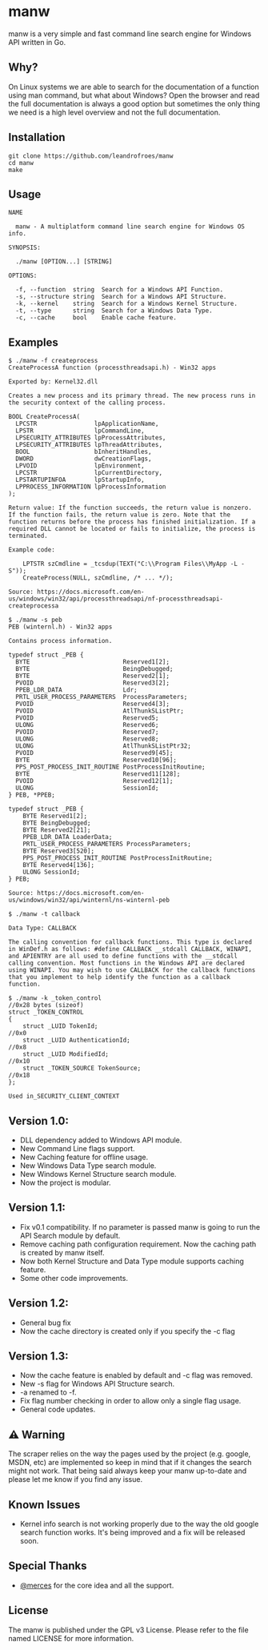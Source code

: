 # manw

manw is a very simple and fast command line search engine for Windows API written in Go.

## Why?

On Linux systems we are able to search for the documentation of a function using man command, but what about Windows? Open the browser and read the full documentation is always a good option  but sometimes the only thing we need is a high level overview and not the full documentation.

## **Installation**

```
git clone https://github.com/leandrofroes/manw
cd manw
make
```

## **Usage**

```
NAME

  manw - A multiplatform command line search engine for Windows OS info.
  
SYNOPSIS: 

  ./manw [OPTION...] [STRING]
          
OPTIONS:

  -f, --function  string  Search for a Windows API Function.
  -s, --structure string  Search for a Windows API Structure.    
  -k, --kernel    string  Search for a Windows Kernel Structure.
  -t, --type      string  Search for a Windows Data Type.
  -c, --cache     bool    Enable cache feature.
```

## **Examples**

```
$ ./manw -f createprocess
CreateProcessA function (processthreadsapi.h) - Win32 apps

Exported by: Kernel32.dll

Creates a new process and its primary thread. The new process runs in the security context of the calling process.

BOOL CreateProcessA(
  LPCSTR                lpApplicationName,
  LPSTR                 lpCommandLine,
  LPSECURITY_ATTRIBUTES lpProcessAttributes,
  LPSECURITY_ATTRIBUTES lpThreadAttributes,
  BOOL                  bInheritHandles,
  DWORD                 dwCreationFlags,
  LPVOID                lpEnvironment,
  LPCSTR                lpCurrentDirectory,
  LPSTARTUPINFOA        lpStartupInfo,
  LPPROCESS_INFORMATION lpProcessInformation
);

Return value: If the function succeeds, the return value is nonzero. If the function fails, the return value is zero. Note that the function returns before the process has finished initialization. If a required DLL cannot be located or fails to initialize, the process is terminated. 

Example code:

	LPTSTR szCmdline = _tcsdup(TEXT("C:\\Program Files\\MyApp -L -S"));
	CreateProcess(NULL, szCmdline, /* ... */);

Source: https://docs.microsoft.com/en-us/windows/win32/api/processthreadsapi/nf-processthreadsapi-createprocessa
```

```
$ ./manw -s peb
PEB (winternl.h) - Win32 apps

Contains process information.

typedef struct _PEB {
  BYTE                          Reserved1[2];
  BYTE                          BeingDebugged;
  BYTE                          Reserved2[1];
  PVOID                         Reserved3[2];
  PPEB_LDR_DATA                 Ldr;
  PRTL_USER_PROCESS_PARAMETERS  ProcessParameters;
  PVOID                         Reserved4[3];
  PVOID                         AtlThunkSListPtr;
  PVOID                         Reserved5;
  ULONG                         Reserved6;
  PVOID                         Reserved7;
  ULONG                         Reserved8;
  ULONG                         AtlThunkSListPtr32;
  PVOID                         Reserved9[45];
  BYTE                          Reserved10[96];
  PPS_POST_PROCESS_INIT_ROUTINE PostProcessInitRoutine;
  BYTE                          Reserved11[128];
  PVOID                         Reserved12[1];
  ULONG                         SessionId;
} PEB, *PPEB;

typedef struct _PEB {
    BYTE Reserved1[2];
    BYTE BeingDebugged;
    BYTE Reserved2[21];
    PPEB_LDR_DATA LoaderData;
    PRTL_USER_PROCESS_PARAMETERS ProcessParameters;
    BYTE Reserved3[520];
    PPS_POST_PROCESS_INIT_ROUTINE PostProcessInitRoutine;
    BYTE Reserved4[136];
    ULONG SessionId;
} PEB;

Source: https://docs.microsoft.com/en-us/windows/win32/api/winternl/ns-winternl-peb

```

```
$ ./manw -t callback

Data Type: CALLBACK

The calling convention for callback functions. This type is declared in WinDef.h as follows: #define CALLBACK __stdcall CALLBACK, WINAPI, and APIENTRY are all used to define functions with the __stdcall calling convention. Most functions in the Windows API are declared using WINAPI. You may wish to use CALLBACK for the callback functions that you implement to help identify the function as a callback function.

```

```
$ ./manw -k _token_control
//0x28 bytes (sizeof)
struct _TOKEN_CONTROL
{
    struct _LUID TokenId;                                                   //0x0
    struct _LUID AuthenticationId;                                          //0x8
    struct _LUID ModifiedId;                                                //0x10
    struct _TOKEN_SOURCE TokenSource;                                       //0x18
}; 

Used in_SECURITY_CLIENT_CONTEXT

```

## **Version 1.0**:

* DLL dependency added to Windows API module.
* New Command Line flags support.
* New Caching feature for offline usage.
* New Windows Data Type search module.
* New Windows Kernel Structure search module.
* Now the project is modular.

## **Version 1.1**:

* Fix v0.1 compatibility. If no parameter is passed manw is going to run the API Search module by default.
* Remove caching path configuration requirement. Now the caching path is created by manw itself.
* Now both Kernel Structure and Data Type module supports caching feature.
* Some other code improvements.

## **Version 1.2**:

* General bug fix
* Now the cache directory is created only if you specify the -c flag

## **Version 1.3**:

* Now the cache feature is enabled by default and -c flag was removed.
* New -s flag for Windows API Structure search.
* -a renamed to -f.
* Fix flag number checking in order to allow only a single flag usage.
* General code updates.

## :warning: **Warning**

The scraper relies on the way the pages used by the project (e.g. google, MSDN, etc) are implemented so keep in mind that if it changes the search might not work. That being said always keep your manw up-to-date and please let me know if you find any issue.

## **Known Issues**

* Kernel info search is not working properly due to the way the old google search function works. It's being improved and a fix will be released soon.

## **Special Thanks**

* [@merces](https://github.com/merces) for the core idea and all the support.

## **License**

The manw is published under the GPL v3 License. Please refer to the file named LICENSE for more information.
